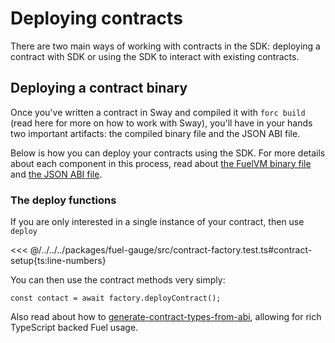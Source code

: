 <script setup>
  import { data } from '../../versions.data'
  const { sway } = data
  const url = `https://fuellabs.github.io/sway/v${sway}/book/introduction/index.html`
</script>

# Deploying contracts

There are two main ways of working with contracts in the SDK: deploying a contract with SDK or using the SDK to interact with existing contracts.

## Deploying a contract binary

Once you've written a contract in Sway and compiled it with `forc build` (read <a :href="url" target="_blank" rel="noreferrer">here</a> for more on how to work with Sway), you'll have in your hands two important artifacts: the compiled binary file and the JSON ABI file.

Below is how you can deploy your contracts using the SDK. For more details about each component in this process, read about [the FuelVM binary file](./the-fuelvm-binary-file.md) and [the JSON ABI file](../abi-typegen/).

### The deploy functions

If you are only interested in a single instance of your contract, then use `deploy`

<<< @/../../../packages/fuel-gauge/src/contract-factory.test.ts#contract-setup{ts:line-numbers}

You can then use the contract methods very simply:

```ts:line-numbers
const contact = await factory.deployContract();
```

Also read about how to [generate-contract-types-from-abi](../abi-typegen/generate-contract-types-from-abi.md), allowing for rich TypeScript backed Fuel usage.

